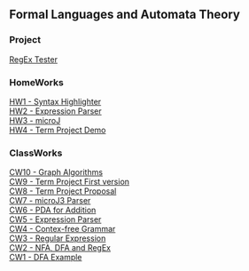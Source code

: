 ## Formal Languages and Automata Theory

### Project
[RegEx Tester](https://ibrahimyyildirim.github.io/automataTheory/Project/project.html)<br>

### HomeWorks
[HW1 - Syntax Highlighter](https://ibrahimyyildirim.github.io/automataTheory/HW1/hw1.html)<br>
[HW2 - Expression Parser](https://ibrahimyyildirim.github.io/automataTheory/HW2/hw2.html)<br>
[HW3 - microJ](https://ibrahimyyildirim.github.io/automataTheory/HW3/hw3.html)<br>
[HW4 - Term Project Demo](https://ibrahimyyildirim.github.io/automataTheory/Project/project.html)<br>

### ClassWorks
[CW10 - Graph Algorithms](https://ibrahimyyildirim.github.io/automataTheory/CW10/cw10.pdf)<br>
[CW9 - Term Project First version](https://ibrahimyyildirim.github.io/automataTheory/)<br>
[CW8 - Term Project Proposal](https://ibrahimyyildirim.github.io/automataTheory/)<br>
[CW7 - microJ3 Parser](https://ibrahimyyildirim.github.io/automataTheory/CW7/cw7.html)<br>
[CW6 - PDA for Addition](https://ibrahimyyildirim.github.io/automataTheory/CW6/cw6.html)<br>
[CW5 - Expression Parser](https://ibrahimyyildirim.github.io/automataTheory/CW5/cw5.html)<br>
[CW4 - Contex-free Grammar](https://ibrahimyyildirim.github.io/automataTheory/CW4/cw4.html)<br>
[CW3 - Regular Expression](https://ibrahimyyildirim.github.io/automataTheory/CW3/cw3.html)<br>
[CW2 - NFA, DFA and RegEx](https://ibrahimyyildirim.github.io/automataTheory/CW2/cw2.html)<br>
[CW1 - DFA Example](https://ibrahimyyildirim.github.io/automataTheory/CW1/dfa.html)

